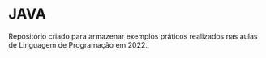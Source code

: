 # JAVA
Repositório criado para armazenar exemplos práticos realizados nas aulas de Linguagem de Programação em 2022.
